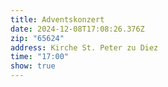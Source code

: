 ```yaml
---
title: Adventskonzert
date: 2024-12-08T17:08:26.376Z
zip: "65624"
address: Kirche St. Peter zu Diez
time: "17:00"
show: true
---
```

